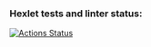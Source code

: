 ### Hexlet tests and linter status:
[![Actions Status](https://github.com/ShadeeeeeK/frontend-project-lvl1/workflows/hexlet-check/badge.svg)](https://github.com/ShadeeeeeK/frontend-project-lvl1/actions)